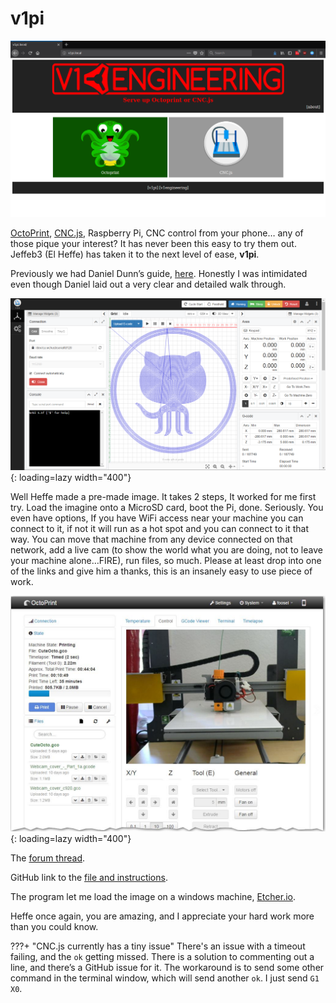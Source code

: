# v1pi

![Landing Page](../img/old/2018/05/v1pi.png) 

[OctoPrint](https://octoprint.org/), [CNC.js](https://cnc.js.org/docs/), Raspberry Pi, CNC control from your phone… any of those pique your interest? It
has never been this easy to try them out. Jeffeb3 (El Heffe) has taken it to the next level of ease,
**v1pi**.

Previously we had Daniel Dunn’s guide,
[here](http://danielwdunn.com/mpcnc-with-cncjs-wireless-web-interface/). Honestly I was intimidated
even though Daniel laid out a very clear and detailed walk through.

![!CNC.js](../img/old/2018/05/cncjs.png){: loading=lazy width="400"}

Well Heffe made a pre-made image. It takes 2 steps, It worked for me first try. Load the imagine
onto a MicroSD card, boot the Pi, done. Seriously. You even have options, If you have WiFi access
near your machine you can connect to it, if not it will run as a hot spot and you can connect to it
that way. You can move that machine from any device connected on that network, add a live cam (to
show the world what you are doing, not to leave your machine alone…FIRE), run files, so much.
Please at least drop into one of the links and give him a thanks, this is an insanely easy to use
piece of work.

![!Octoprint](../img/old/2018/05/octo.jpg){: loading=lazy width="400"}

The [forum thread](https://forum.v1e.com/t/v1pi-raspberry-pi-image-with-octoprint-and-cnc-js-and-wifi-hotspot/7497).

GitHub link to the [file and instructions](https://github.com/jeffeb3/v1pi).

The program let me load the image on a windows machine, [Etcher.io](https://etcher.io/).

Heffe once again, you are amazing, and I appreciate your hard work more than you could know.

 
???+ "CNC.js currently has a tiny issue"
     There's an issue with a timeout failing, and the `ok` getting
     missed. There is a solution to commenting out a line, and there’s a GitHub issue for it. The
     workaround is to send some other command in the terminal window, which will send another `ok`. I
     just send `G1 X0`.
